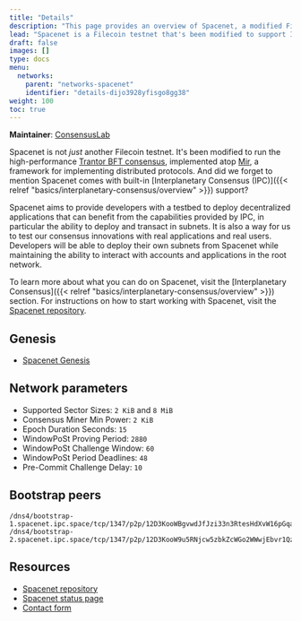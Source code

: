 ```yaml
---
title: "Details"
description: "This page provides an overview of Spacenet, a modified Filecoin testnet that supports Interplanetary Consensus (IPC), as well as instructions for developers, users, and validators to get started on the network."
lead: "Spacenet is a Filecoin testnet that's been modified to support Interplanetary Consensus (IPC). It aims to provide developers with a testbed to deploy their FVM use cases and innovate with new Web3 applications that leverage IPC subnets and the high-performance consensus provided by the Mir framework and the Trantor BFT consensus protocol. However, it is an experimental network, and users should expect unplanned downtime, complete restarts, and frequent bugs."
draft: false
images: []
type: docs
menu:
  networks:
    parent: "networks-spacenet"
    identifier: "details-dijo3928yfisgo8gg38"
weight: 100
toc: true
---
```


**Maintainer**: [ConsensusLab](https://consensuslab.world)

Spacenet is not _just_ another Filecoin testnet. It's been modified to run the high-performance [Trantor BFT consensus](https://hackmd.io/P59lk4hnSBKN5ki5OblSFg), implemented atop [Mir](https://github.com/filecoin-project/mir), a framework for implementing distributed protocols. And did we forget to mention Spacenet comes with built-in [Interplanetary Consensus (IPC)]({{< relref "basics/interplanetary-consensus/overview" >}}) support?

Spacenet aims to provide developers with a testbed to deploy decentralized applications that can benefit from the capabilities provided by IPC, in particular the ability to deploy and transact in subnets. It is also a way for us to test our consensus innovations with real applications and real users. Developers will be able to deploy their own subnets from Spacenet while maintaining the ability to interact with accounts and applications in the root network.

To learn more about what you can do on Spacenet, visit the [Interplanetary Consensus]({{< relref "basics/interplanetary-consensus/overview" >}}) section. For instructions on how to start working with Spacenet, visit the [Spacenet repository](https://github.com/consensus-shipyard/spacenet).

## Genesis
- [Spacenet Genesis](https://github.com/consensus-shipyard/lotus/blob/spacenet/build/genesis/spacenet.car)

## Network parameters
- Supported Sector Sizes: `2 KiB` and `8 MiB`
- Consensus Miner Min Power: `2 KiB`
- Epoch Duration Seconds: `15`
- WindowPoSt Proving Period: `2880`
- WindowPoSt Challenge Window: `60`
- WindowPoSt Period Deadlines: `48`
- Pre-Commit Challenge Delay: `10`

## Bootstrap peers
```plaintext
/dns4/bootstrap-1.spacenet.ipc.space/tcp/1347/p2p/12D3KooWBgvwdJfJzi33n3RtesHdXvW16pGqaVgzD2WCijxvwEp1
/dns4/bootstrap-2.spacenet.ipc.space/tcp/1347/p2p/12D3KooW9u5RNjcw5zbkZcWGo2WWwjEbvr1Qz7sTs9GpxNw5xNzC
```

## Resources
- [Spacenet repository](https://github.com/consensus-shipyard/spacenet)
- [Spacenet status page](https://spacenet.statuspage.io/)
- [Contact form](https://docs.google.com/forms/d/1O3_kHb2WJhil9sqXOxgGGGsqkAA61J1rKMfnb5os5yo/edit)